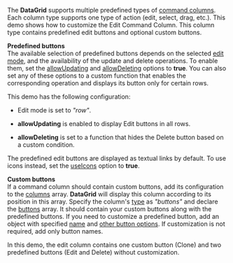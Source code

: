 The **DataGrid** supports multiple predefined types of [command columns](/Documentation/Guide/Widgets/DataGrid/Columns/Column_Types/Command_Columns/). Each column type supports one type of action (edit, select, drag, etc.). This demo shows how to customize the Edit Command Column. This column type contains predefined edit buttons and optional custom buttons.

**Predefined buttons**           
The available selection of predefined buttons depends on the selected [edit mode](/Documentation/ApiReference/UI_Widgets/dxDataGrid/Configuration/editing/#mode), and the availability of the update and delete operations. To enable them, set the [allowUpdating](/Documentation/ApiReference/UI_Widgets/dxDataGrid/Configuration/editing/#allowUpdating) and [allowDeleting](/Documentation/ApiReference/UI_Widgets/dxDataGrid/Configuration/editing/#allowDeleting) options to **true**. You can also set any of these options to a custom function that enables the corresponding operation and displays its button only for certain rows.

This demo has the following configuration:

* Edit mode is set to *"row"*.

* **allowUpdating** is enabled to display Edit buttons in all rows.
  
* **allowDeleting** is set to a function that hides the Delete button based on a custom condition.

The predefined edit buttons are displayed as textual links by default. To use icons instead, set the [useIcons](/Documentation/ApiReference/UI_Widgets/dxDataGrid/Configuration/editing/#useIcons) option to **true**.

**Custom buttons**             
If a command column should contain custom buttons, add its configuration to the [columns](/Documentation/ApiReference/UI_Widgets/dxDataGrid/Configuration/columns/) array. **DataGrid** will display this column according to its position in this array. Specify the column's [type](/Documentation/ApiReference/UI_Widgets/dxDataGrid/Configuration/columns/#type) as *"buttons"* and declare the [buttons](/Documentation/ApiReference/UI_Widgets/dxDataGrid/Configuration/columns/buttons/) array. It should contain your custom buttons along with the predefined buttons. If you need to customize a predefined button, add an object with specified [name](/Documentation/ApiReference/UI_Widgets/dxDataGrid/Configuration/columns/buttons/#name) and [other button options](/Documentation/ApiReference/UI_Widgets/dxDataGrid/Configuration/columns/buttons/). If customization is not required, add only button names.

In this demo, the edit column contains one custom button (Clone) and two predefined buttons (Edit and Delete) without customization.
